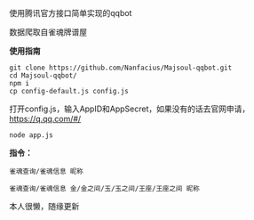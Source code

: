 使用腾讯官方接口简单实现的qqbot

数据爬取自雀魂牌谱屋

**使用指南**

	git clone https://github.com/Nanfacius/Majsoul-qqbot.git
	cd Majsoul-qqbot/
	npm i
	cp config-default.js config.js

打开config.js，输入AppID和AppSecret，如果没有的话去官网申请，https://q.qq.com/#/

	node app.js

**指令：**

    雀魂查询/雀魂信息 昵称

    雀魂查询/雀魂信息 金/金之间/玉/玉之间/王座/王座之间 昵称

本人很懒，随缘更新
